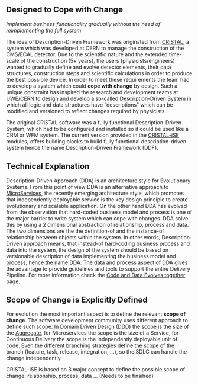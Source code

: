 Designed to Cope with Change
----------------------------

_Implement business functionality gradually without the need of reimplementing the full system_

The idea of Description-Driven Framework was originated from [CRISTAL](http://proj-cristal.web.cern.ch/proj-cristal/), a system which was developed at CERN to manage the construction of the CMS/ECAL detector. Due to the scientific nature and the extended time-scale of the construction (5+ years), the users (physicists/engineers) wanted to gradually define and evolve detector elements, their data structures, construction steps and scientific calculations in order to produce the best possible device. In order to meet these requirements the team had to develop a system which could **cope with change** by design. Such a unique constraint has inspired the research and development teams at UWE/CERN to design and develop a so-called Description-Driven System in which all logic and data structures have “descriptions” which can be modified and versioned to reflect changes required by physicists.

The original CRISTAL software was a fully functional Description-Driven System, which had to be configured and installed so it could be used like a CRM or WFM system. The current version provided in the [CRISTAL-iSE](/cristal-ise) modules, offers building blocks to build fully functional description-driven system hence the name Description-Driven Framework (DDF).

Technical Explanation
----------------------------

Description-Driven Approach (DDA) is an architecture style for Evolutionary Systems. From this point of view DDA is an alternative approach to [MicroServices](https://www.thoughtworks.com/insights/blog/microservices-evolutionary-architecture), the recently emerging architecture style, which promotes that independently deployable service is the key design principle to create evolutionary and scalable application. On the other hand DDA has evolved from the observation that hard-coded business model and process is one of the major barrier to write system which can cope with changes. DDA solve this by using a 2 dimensional abstraction of relationship, process and data. The two dimensions are the the definition-of and the instance-of relationship between objects within the system. In other words, Description-Driven approach means, that instead-of hard-coding business process and data into the system, the design of the system should be based on versionable description of data implementing the business model and process, hence the name DDA. The data and process aspect of DDA gives the advantage to provide guidelines and tools to support the entire Delivery Pipeline. For more information check the [Code and Data Evolves together](Evolve-Code-with-Data) page.

Scope of Change is Explicitly Defined
----------------------------

For evolution the most important aspect is to define the relevant **scope of change**. The software development community uses different approach to define such scope. In Domain Driven Design (DDD) the scope is the size of the [Aggregate](http://martinfowler.com/bliki/DDD_Aggregate.html), for Microservices the scope is the size of a Service, for Continuous Delivery the scope is the independently deployable unit of code. Even the different branching strategies define the scope of the branch (feature, task, release, integration, ...), so the SDLC can handle the change independently. 

CRISTAL-iSE is based on 3 major concept to define the possible scope of change: relationship, process, data ... (Needs to be finsihed)